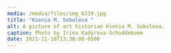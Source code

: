 ```yaml
---
media: /media/files/img_6319.jpg
title: "Ksenia M. Soboleva "
alt: A picture of art historian Ksenia M. Soboleva.
caption: Photo by Irina Kadyrova-Schuddeboom
date: 2021-11-10T13:38:00-0500
---
```

